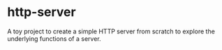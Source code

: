 # http-server
A toy project to create a simple HTTP server from scratch to explore the underlying functions of a server.
